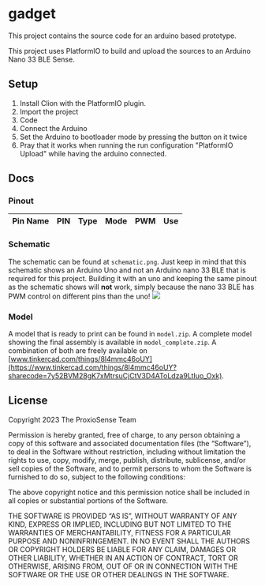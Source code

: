 # gadget

This project contains the source code for an arduino based prototype.

This project uses PlatformIO to build and upload the sources to an Arduino Nano 33 BLE Sense.

## Setup
1. Install Clion with the PlatformIO plugin.
2. Import the project
3. Code
4. Connect the Arduino
5. Set the Arduino to bootloader mode by pressing the button on it twice
6. Pray that it works when running the run configuration "PlatformIO Upload" while having the arduino connected.


## Docs
### Pinout

| Pin Name     | PIN | Type   | Mode    | PWM | Use                                      |
|--------------|-----|--------|---------|-----|------------------------------------------|



### Schematic
The schematic can be found at `schematic.png`. Just keep in mind that this schematic shows an Arduino Uno and not an 
Arduino nano 33 BLE that is required for this project. Building it with an uno and keeping the same pinout as the 
schematic shows will **not** work, simply because the nano 33 BLE has PWM control on different pins than the uno!
![](.\schematic.png)


### Model
A model that is ready to print can be found in `model.zip`. A complete model showing the final assembly is available
in `model_complete.zip`. A combination of both are freely available on 
[www.tinkercad.com/things/8l4mmc46oUY](https://www.tinkercad.com/things/8l4mmc46oUY?sharecode=7y52BVM28gK7xMtrsuCjCtV3D4AToLdza9LtIuo_Oxk).

## License
Copyright 2023 The ProxioSense Team

Permission is hereby granted, free of charge, to any person obtaining a copy of this software and associated documentation files (the “Software”), to deal in the Software without restriction, including without limitation the rights to use, copy, modify, merge, publish, distribute, sublicense, and/or sell copies of the Software, and to permit persons to whom the Software is furnished to do so, subject to the following conditions:

The above copyright notice and this permission notice shall be included in all copies or substantial portions of the Software.

THE SOFTWARE IS PROVIDED “AS IS”, WITHOUT WARRANTY OF ANY KIND, EXPRESS OR IMPLIED, INCLUDING BUT NOT LIMITED TO THE WARRANTIES OF MERCHANTABILITY, FITNESS FOR A PARTICULAR PURPOSE AND NONINFRINGEMENT. IN NO EVENT SHALL THE AUTHORS OR COPYRIGHT HOLDERS BE LIABLE FOR ANY CLAIM, DAMAGES OR OTHER LIABILITY, WHETHER IN AN ACTION OF CONTRACT, TORT OR OTHERWISE, ARISING FROM, OUT OF OR IN CONNECTION WITH THE SOFTWARE OR THE USE OR OTHER DEALINGS IN THE SOFTWARE.

